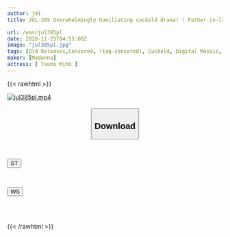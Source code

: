 ```yaml
---
author: j91
title: JUL-385 Overwhelmingly humiliating cuckold drama! ! Father-in-law NTR While I was on a business trip...This is the shocking video of my wife being cuckolded by her father-in-law, who she hates... Miho Touno

url: /was/jul385pl
date: 2020-11-25T04:55:00Z
image: "jul385pl.jpg"
tags: [Old Releases,Censored, (tag-censored), Cuckold, Digital Mosaic, Married Woman, Mature Woman, Solowork]
maker: [Madonna]
actress: [ Tsuno Miho ]
---
```



{{< rawhtml >}}

<div class="video" data-videoid="A3gPxlAXvzFWJw">
    <a href="javascript:;">
        <img src="/was/jul385pl/jul385pl.jpg" width="WIDTH" height="HEIGHT" alt="jul385pl.mp4" loading="lazy">
    </a>
</div>

<script type="text/javascript" src="https://j91.asia/asset/on-demand-st.js"></script>

<br>
  <link rel="stylesheet" href="https://j91.asia/asset/bs5.css">
  
  <center>
  <button class="btn btn-primary" type="button" data-bs-toggle="collapse" data-bs-target=".multi-collapse" aria-expanded="false" aria-controls="multiCollapseExample1 multiCollapseExample2"><h2>Download</h2></button></center>
</p>
<div class="row">
  <div class="col">
    <div class="collapse multi-collapse" id="multiCollapseExample1">
      <div class="card card-body">
	      	      <br>
<div class="buttons">  
<p><a href="https://streamtape.to/v/A3gPxlAXvzFWJw" target="_blank"><button class="btn-hover color-3"><i class="fa fa-download"></i> ST</button></a></p></div>
    </div>
  </div>
</div>
  <div class="col">
    <div class="collapse multi-collapse" id="multiCollapseExample2">
      <div class="card card-body">
	      <br>
<div class="buttons">
<p><a href="https://wolfstream.tv/7nd31fdsikov" target="_blank"><button class="btn-hover color-8"><i class="fa fa-download"></i> WS</button></a></p></div>
<br><br>
      </div>
    </div>
  </div>
</div>

{{< /rawhtml >}}
